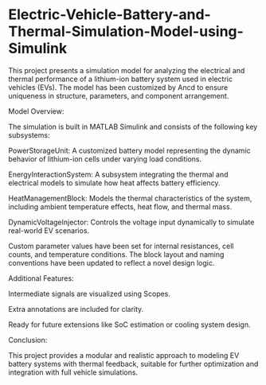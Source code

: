 # Electric-Vehicle-Battery-and-Thermal-Simulation-Model-using-Simulink

This project presents a simulation model for analyzing the electrical and thermal performance of a lithium-ion battery system used in electric vehicles (EVs). The model has been customized by Ancd to ensure uniqueness in structure, parameters, and component arrangement.

Model Overview:

The simulation is built in MATLAB Simulink and consists of the following key subsystems:

PowerStorageUnit: A customized battery model representing the dynamic behavior of lithium-ion cells under varying load conditions.

EnergyInteractionSystem: A subsystem integrating the thermal and electrical models to simulate how heat affects battery efficiency.

HeatManagementBlock: Models the thermal characteristics of the system, including ambient temperature effects, heat flow, and thermal mass.

DynamicVoltageInjector: Controls the voltage input dynamically to simulate real-world EV scenarios.

Custom parameter values have been set for internal resistances, cell counts, and temperature conditions. The block layout and naming conventions have been updated to reflect a novel design logic.

Additional Features:

Intermediate signals are visualized using Scopes.

Extra annotations are included for clarity.

Ready for future extensions like SoC estimation or cooling system design.


Conclusion:

This project provides a modular and realistic approach to modeling EV battery systems with thermal feedback, suitable for further optimization and integration with full vehicle simulations.
